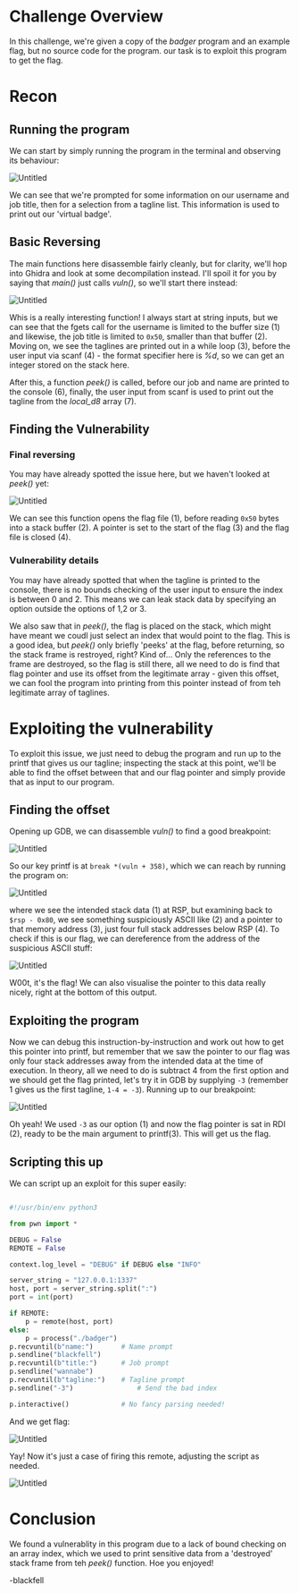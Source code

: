 # Challenge Overview

In this challenge, we're given a copy of the *badger* program and an example
flag, but no source code for the program. our task is to exploit this program 
to get the flag. 

# Recon 

## Running the program

We can start by simply running the program in the terminal and observing its 
behaviour:

![Untitled](writeup/basic_behaviour.png)

We can see that we're prompted for some information on our username and job 
title, then for a selection from a tagline list. This information is used to 
print out our 'virtual badge'.

## Basic Reversing

The main functions here disassemble fairly cleanly, but for clarity, we'll hop
into Ghidra and look at some decompilation instead. I'll spoil it for you by
saying that *main()* just calls *vuln()*, so we'll start there instead:

![Untitled](writeup/vuln.png)

Whis is a really interesting function! I always start at string inputs, but
we can see that the fgets call for the username is limited to the buffer size (1)
and likewise, the job title is limited to `0x50`, smaller than that buffer (2).
Moving on, we see the taglines are printed out in a while loop (3), before the 
user input via scanf (4) - the format specifier here is *%d*, so we can get an 
integer stored on the stack here.

After this, a function *peek()* is called, before our job and name are printed
to the console (6), finally, the user input from scanf is used to print out the
tagline from the *local_d8* array (7). 

## Finding the Vulnerability

### Final reversing

You may have already spotted the issue here, but we haven't looked at *peek()* 
yet:

![Untitled](writeup/peek.png)

We can see this function opens the flag file (1), before reading `0x50` bytes
into a stack buffer (2). A pointer is set to the start of the flag (3) and the
flag file is closed (4). 

### Vulnerability details

You may have already spotted that when the tagline is printed to the console, 
there is no bounds checking of the user input to ensure the index is between 
0 and 2. This means we can leak stack data by specifying an option outside 
the options of 1,2 or 3. 

We also saw that in *peek()*, the flag is placed on the stack, which might have
meant we coudl just select an index that would point to the flag. This is a 
good idea, but *peek()* only briefly 'peeks' at the flag, before returning,
so the stack frame is restroyed, right? Kind of... Only the references to the 
frame are destroyed, so the flag is still there, all we need to do is find
that flag pointer and use its offset from the legitimate array - given this
offset, we can fool the program into printing from this pointer instead of 
from teh legitimate array of taglines. 

# Exploiting the vulnerability

To exploit this issue, we just need to debug the program and run up to the 
printf that gives us our tagline; inspecting the stack at this point, we'll 
be able to find the offset between that and our flag pointer and simply provide 
that as input to our program. 

## Finding the offset

Opening up GDB, we can disassemble *vuln()* to find a good breakpoint:

![Untitled](writeup/break.png)

So our key printf is at `break *(vuln + 358)`, which we can reach by running 
the program on:

![Untitled](writeup/inspect.png)

where we see the intended stack data (1) at RSP, but examining back to 
`$rsp - 0x80`, we see something suspiciously ASCII like (2) and a pointer to 
that memory address (3), just four full stack addresses below RSP (4). To 
check if this is our flag, we can dereference from the address of the 
suspicious ASCII stuff:

![Untitled](writeup/found_flag.png)

W00t, it's the flag! We can also visualise the pointer to this data really 
nicely, right at the bottom of this output. 

## Exploiting the program

Now we can debug this instruction-by-instruction and work out how to get 
this pointer into printf, but remember that we saw the pointer to our flag was
only four stack addresses away from the intended data at the time of execution.
In theory, all we need to do is subtract 4 from the first option and we should
get the flag printed, let's try it in GDB by supplying `-3` (remember 1 gives 
us the first tagline, `1-4 = -3`). Running up to our breakpoint:

![Untitled](writeup/pwned.png)

Oh yeah! We used `-3` as our option (1) and now the flag pointer is sat in RDI
(2), ready to be the main argument to printf(3). This will get us the flag. 

## Scripting this up

We can script up an exploit for this super easily:

```python

#!/usr/bin/env python3

from pwn import *

DEBUG = False
REMOTE = False

context.log_level = "DEBUG" if DEBUG else "INFO"

server_string = "127.0.0.1:1337"
host, port = server_string.split(":")
port = int(port)

if REMOTE:
    p = remote(host, port)
else:
    p = process("./badger")
p.recvuntil(b"name:")       # Name prompt
p.sendline("blackfell")
p.recvuntil(b"title:")      # Job prompt
p.sendline("wannabe")
p.recvuntil(b"tagline:")    # Tagline prompt
p.sendline("-3")                # Send the bad index

p.interactive()             # No fancy parsing needed!
```

And we get flag:

![Untitled](writeup/scripted.png)

Yay! Now it's just a case of firing this remote, adjusting the script as needed. 

![Untitled](writeup/remote.png)

# Conclusion

We found a vulnerablity in this program due to a lack of bound checking on an
array index, which we used to print sensitive data from a 'destroyed' stack 
frame from teh *peek()* function. Hoe you enjoyed!

-blackfell

